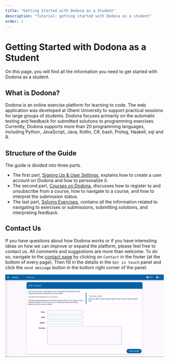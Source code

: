 ```yaml
---
title: "Getting Started with Dodona as a Student"
description: "Tutorial: getting started with Dodona as a student"
order: 1
---
```


# Getting Started with Dodona as a Student
On this page, you will find all the information you need to get started with Dodona as a student.

## What is Dodona?

Dodona is an online exercise platform for learning to code. The web application was developed at Ghent University to support practical sessions for large groups of students. Dodona focuses primarily on the automatic testing and feedback for submitted solutions to programming exercises. Currently, Dodona supports more than 20 programming languages, including Python, JavaScript, Java, Kotlin, C#, bash, Prolog, Haskell, sql and R.

## Structure of the Guide

The guide is divided into three parts.

* The first part, [Signing Up & User Settings](../login-and-settings/), explains how to create a user account on Dodona and how to personalize it.
* The second part, [Courses on Dodona](../courses/), discusses how to register to and unsubscribe from a course, how to navigate to a course, and how to interpret the submission status.
* The last part, [Solving Exercises](../exercises/), contains all the information related to navigating to exercises or submissions, submitting solutions, and interpreting feedback.

## Contact Us

If you have questions about how Dodona works or if you have interesting ideas on how we can improve or expand the platform, please feel free to contact us. All comments and suggestions are more than welcome. To do so, navigate to the [contact page](https://dodona.be/en/contact/) by clicking on `Contact` in the footer (at the bottom of every page).
Then fill in the details in the `Get in touch` panel and click the `send message` button in the bottom right corner of the panel.

![image](./contact.png)
